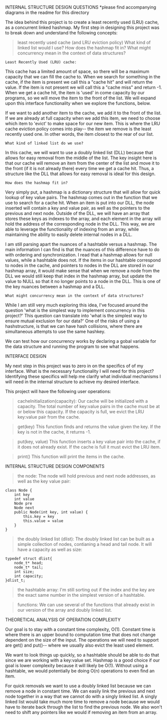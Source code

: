 INTERNAL STRUCTURE DESIGN QUESTIONS
*please find accompanying diagrams in the readme for this directory

The idea behind this project is to create a least recently used (LRU) cache, as a concurrent linked hashmap. My first step in designing this project was to break down and understand the following concepts:
>least recently used cache (and LRU eviction policy)
>What kind of linked list would I use?
>How does the hashmap fit in?
>What might concurrency mean in the context of data structures?

    Least Recently Used (LRU) cache:

This cache has a limited amount of space,  so there will be a maximum capacity that we can fill the cache to. When we search for something in the cache, if the item is present we call this a "cache hit" and will return the value. If the item is not present we will call this a "cache miss" and return -1. When we get a cache hit, the item is 'used' in come capacity by our programs, so we will move the item to the front of the list. We will expand upon this interface functionality when we explore the functions, below. 

If we want to add another item to the cache, we add it to the front of the list. If we are already at full capacity when we add this item, we need to choose which item to 'evict' to make space for our new item. This is where the LRU cache eviction policy comes into play-- the item we remove is the least recently used one. In other words, the item closest to the rear of our list.

    What kind of linked list do we use?

In this cache, we will want to use a doubly linked list (DLL) because that allows for easy removal from the middle of the list. The key insight here is that our cache will remove an item from the center of the list and move it to the front (if it is not already there) every time we get a cache hit. Thus, a structure like the DLL that allows for easy removal is ideal for this design.

    How does the hashmap fit in?

Very simply put, a hashmap is a dictionary structure that will allow for quick lookup of key value pairs. The hashmap comes out in the function that we use to search for a cache hit. When an item is put into our DLL, the node inserted will contain a key and value pair, as well as the pointers to the previous and next node. Outside of the DLL, we will have an array that stores these keys as indexes to the array, and each element in the array will hold the address of the corresponding node in the DLL. This way, we are able to leverage the functionality of indexing from an array, while maintaining the ability to easily delete internal nodes in a DLL.

I am still parsing apart the nuances of a hashtable versus a hashmap. The main information I can find is that the nuances of this difference have to do with ordering and synchronization. I read that a hashmap allows for null values, while a hashtable does not. If the items in our hashtable correspond to nodes in the cache, and pointers to nodes in the DLL are stored in our hashmap array, it would make sense that when we remove a node from the DLL we would still keep that index in the hashmap array, but update the value to NULL so that it no longer points to a node in the DLL. This is one of the key nuances between a hashmap and a DLL.

    What might concurrency mean in the context of data structures?

While I am still very much exploring this idea, I've focused around the question 'what is the simplest way to implement concurrency in this project?' This question can translate into 'what is the simplest way to ensure mutual exclusion for our data?' One of the risks of using a hashstructure, is that we can have hash collisions, where there are simultaneous attempts to use the same hashkey.

We can test how our concurrency works by declaring a gobal variable for the data structure and running the program to see what happens.

INTERFACE DESIGN

My next step in this project was to zero in on the specifics of of my interface. What is the necessary functionality I will need for this project? Identifying these specifics will help me clarify what individual mechanisms I will need in the internal structure to achieve my desired interface.

This project will have the following user operations:

>cacheInitialization(capacity): 
    Our cache will be initialized with a capacity. The total number of key:value pairs in the cache must be at or below this capacity. If the capacity is full, we evict the LRU key:value pair from the cache.

>get(key)
    This function finds and returns the value given the key. If the key is not in the cache, it returns -1.

>put(key, value)
    This function inserts a key value pair into the cache, if it does not already exist. If the cache is full it must evict the LRU item. 

>print()
    This function will print the items in the cache.


INTERNAL STRUCTURE DESIGN COMPONENTS

>the node:
    The node will hold previous and next node addresses, as well as the key value pair:

    class Node { 
        int key
        int value
        Node pre
        Node next
        public Node(int key, int value) { 
            this.key = key
            this.value = value
        } 
    }

>the doubly linked list (dlist):
    The doubly linked list can be built as a simple collection of nodes, contianing a head and tail node. It will have a capacity as well as size:
    
    typedef struct dlist{
	    node_t* head;
	    node_t* tail;
	    int size;
        int capacity;
    }dlist_t;   

>the hashtable array:
    I'm still sorting out if the index and the key are the exact same number in the simplest version of a hashtable. 

>functions:
    We can use several of the functions that already exist in our version of the array and doubly linked list.


THEORETICAL ANALYSIS OF OPERATION COMPLEXITY

Our goal is to stay with a constant time complexity, O(1). Constant time is where there is an upper bound to computation time that does not change dependent on the size of the input. The operations we will need to support are get() and put()-- where we usually also evict the least used element. 

We want to look things up quickly, so a hashtable should be able to do that since we are working with a key:value set. Hashmap is a good choice if our goal is lower complexity because it will likely be O(1). Without using a hashtable, we would potentially be doing O(n) operations to even find an item.

For quick removals we want to use a doubly linked list because we can remove a node in constant time. We can easily link the previous and next node together in a way that we cannot do with a singly linked list. A singly linked list would take much more time to remove a node because we would have to iterate back through the list to find the previous node. We also won't need to shift any pointers like we would if removing an item from an array.
